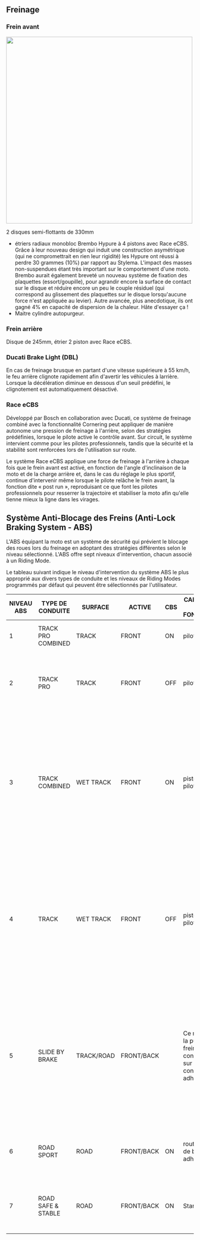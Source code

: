 ## Freinage

### Frein avant

<img src="brembo-hypure.webp" height="500" />

2 disques semi-flottants de 330mm

- étriers radiaux monobloc Brembo Hypure à 4 pistons avec Race eCBS. Grâce à leur nouveau design qui induit une construction asymétrique (qui ne compromettrait en rien leur rigidité) les Hypure ont réussi à perdre 30 grammes (10%) par rapport au Stylema. L'impact des masses non-suspendues étant très important sur le comportement d'une moto. Brembo aurait également breveté un nouveau système de fixation des plaquettes (essort/goupille), pour agrandir encore la surface de contact sur le disque et réduire encore un peu le couple résiduel (qui correspond au glissement des plaquettes sur le disque lorsqu'aucune force n'est appliquée au levier). Autre avancée, plus anecdotique, ils ont gagné 4% en capacité de dispersion de la chaleur. Hâte d'essayer ça !
- Maitre cylindre autopurgeur.

### Frein arrière

Disque de 245mm, étrier 2 piston avec Race eCBS.

### Ducati Brake Light (DBL)

En cas de freinage brusque en partant d'une vitesse supérieure à 55 km/h, le feu arrière clignote rapidement afin d'avertir les véhicules à larrière. Lorsque la décélération diminue en dessous d'un seuil prédéfini, le clignotement est automatiquement désactivé.

### Race eCBS

Développé par Bosch en collaboration avec Ducati, ce système de freinage combiné avec la fonctionnalité Cornering peut appliquer de manière autonome une pression de freinage à l'arrière, selon des stratégies prédéfinies, lorsque le pilote active le contrôle avant. Sur circuit, le système intervient comme pour les pilotes professionnels, tandis que la sécurité et la stabilité sont renforcées lors de l'utilisation sur route.

Le système Race eCBS applique une force de freinage à l'arrière à chaque fois que le frein avant est activé, en fonction de l'angle d'inclinaison de la moto et de la charge arrière et, dans le cas du réglage le plus sportif, continue d'intervenir même lorsque le pilote relâche le frein avant, la fonction dite « post run », reproduisant ce que font les pilotes professionnels pour resserrer la trajectoire et stabiliser la moto afin qu'elle tienne mieux la ligne dans les virages.

## Système Anti-Blocage des Freins (Anti-Lock Braking System - ABS)

L'ABS équipant la moto est un système de sécurité qui prévient le blocage des roues lors du freinage en adoptant des stratégies différentes selon le niveau sélectionné. L'ABS offre sept niveaux d'intervention, chacun associé à un Riding Mode.

Le tableau suivant indique le niveau d'intervention du système ABS le plus approprié aux divers types de conduite et les niveaux de Riding Modes programmés par défaut qui peuvent être sélectionnés par l'utilisateur.


| NIVEAU ABS | TYPE DE CONDUITE   | SURFACE    | ACTIVE     | CBS | CARACTÉRISTIQUE DE FONCTIONNEMENT                                                                                  | LIFT-UP CONTROL                                                                                                                                                                                   | PAR DÉFAUT |
| ------------ | -------------------- | ------------ | ------------ | ----- | --------------------------------------------------------------------------------------------------------------------- | --------------------------------------------------------------------------------------------------------------------------------------------------------------------------------------------------- | ------------- |
| 1          | TRACK PRO COMBINED | TRACK      | FRONT      | ON  | pilotes experts                                                                                                     | DISABLED if cornering function is active.                                                                                                                                                         | RACE A      |
| 2          | TRACK PRO          | TRACK      | FRONT      | OFF | pilotes experts                                                                                                     | Le système avec NE contrôle PAS le lift-up si la fonction cornering est active.                                                                                                                 |             |
| 3          | TRACK COMBINED     | WET TRACK  | FRONT      | ON  | piste humide pour pilotes experts                                                                                   | Le système NE contrôle PAS le lift-up si la fonction cornering est active. Ce niveau est également adapté à une utilisation sur piste avec les pneus Rain Pirelli SC1R.                      | RACE B      |
| 4          | TRACK              | WET TRACK  | FRONT      | OFF | piste humide pour pilotes experts                                                                                   | Le système NE contrôle PAS le lift-up si la fonction cornering est active. Ce niveau est également adapté à une utilisation sur piste avec les pneus Rain Pirelli SC1R.                      |             |
| 5          | SLIDE BY BRAKE     | TRACK/ROAD | FRONT/BACK |     | Ce niveau favorise la puissance de freinage et est conçu pour l'usage sur piste en conditions de bonne adhérence. | la fonction cornering est active. Le système avec ce niveau sélectionné, NE contrôle PAS le lift-up. Avec ce niveau sélectionné, est actif aussi le contrôle du slide pendant le freinage. |             |
| 6          | ROAD SPORT         | ROAD       | FRONT/BACK | ON  | route en conditions de bonne adhérence                                                                             | fonction cornering active, fonction de contrôle du lift-up active                                                                                                                                | ROAD, SPORT |
| 7          | ROAD SAFE & STABLE | ROAD       | FRONT/BACK | ON  | Standard                                                                                                            | fonction cornering active, fonction de contrôle du lift-up active        

